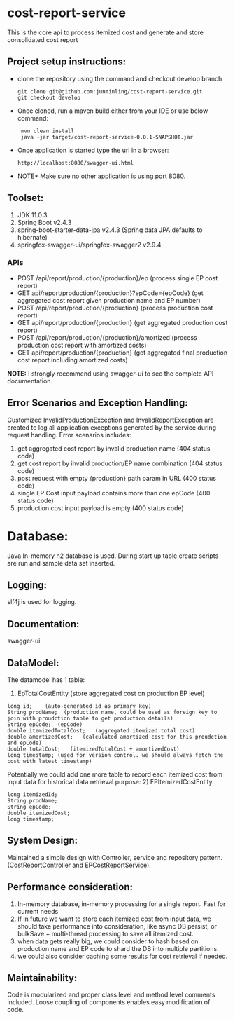 # cost-report-service
This is the core api to process itemized cost and generate and store consolidated cost report
 
 ## Project setup instructions:
 * clone the repository using the command and checkout develop branch
 
       git clone git@github.com:junminling/cost-report-service.git
       git checkout develop
 
 * Once cloned, run a maven build either from your IDE or use below command:

        mvn clean install
        java -jar target/cost-report-service-0.0.1-SNAPSHOT.jar 
 
* Once application is started type the url in a browser:
 
      http://localhost:8080/swagger-ui.html
      
* NOTE* Make sure no other application is using port 8080.
 
 ## Toolset:
  1) JDK 11.0.3
  2) Spring Boot v2.4.3
  4) spring-boot-starter-data-jpa v2.4.3 (Spring data JPA defaults to hibernate)
  5) springfox-swagger-ui/springfox-swagger2 v2.9.4
  
  ### APIs
   * POST /api/report/production/{production}/ep (process single EP cost report)
   * GET api/report/production/{production}?epCode={epCode} (get aggregated cost report given production name and EP number)
   * POST /api/report/production/{production} (process production cost report)
   * GET api/report/production/{production} (get aggregated production cost report)
   * POST /api/report/production/{production}/amortized (process production cost report with amortized costs)
   * GET api/report/production/{production} (get aggregated final production cost report including amortized costs)

**NOTE:** I strongly recommend using swagger-ui to see the complete API documentation.

## Error Scenarios and Exception Handling:

Customized InvalidProductionException and InvalidReportException are created to log all application exceptions generated
by the service during request handling.
 Error scenarios includes:
  1) get aggregated cost report by invalid production name (404 status code)
  2) get cost report by invalid production/EP name combination (404 status code)
  3) post request with empty {production} path param in URL (400 status code)
  4) single EP Cost input payload contains more than one epCode (400 status code)
  5) production cost input payload is empty (400 status code)


# Database:

Java In-memory h2 database is used. During start up table create scripts are run and sample data set inserted.

## Logging:

slf4j is used for logging. 


## Documentation:

 swagger-ui
 
## DataModel:
 
 The datamodel has 1 table:
  1) EpTotalCostEntity (store aggregated cost on production EP level)

    long id;    (auto-generated id as primary key)
  	String prodName;  (production name, could be used as foreign key to join with proudction table to get production details)
  	String epCode;  (epCode)
  	double itemizedTotalCost;   (aggregated itemized total cost)
  	double amortizedCost;   (calculated amortized cost for this proudction and epCode)
  	double totalCost;   (itemizedTotalCost + amortizedCost)
  	long timestamp; (used for version control. we should always fetch the cost with latest timestamp)
  
 Potentially we could add one more table to record each itemized cost from input data for historical data retrieval purpose:
  2) EPItemizedCostEntity 
  
    long itemizedId;
  	String prodName;
  	String epCode;
  	double itemizedCost;
  	long timestamp;

## System Design:

 Maintained a simple design with Controller, service and repository pattern. (CostReportController and EPCostReportService).
 
## Performance consideration:

1. In-memory database, in-memory processing for a single report. Fast for current needs
2. If in future we want to store each itemized cost from input data, we should take performance into consideration, like async DB persist, or bulkSave + multi-thread processing to save all itemized cost.
3. when data gets really big, we could consider to hash based on production  name and EP code to shard the DB into multiple partitions.
4. we could also consider caching some results for cost retrieval if needed.
 



## Maintainability:

Code is modularized and proper class level and method level comments included. Loose coupling of components enables easy modification of code.


